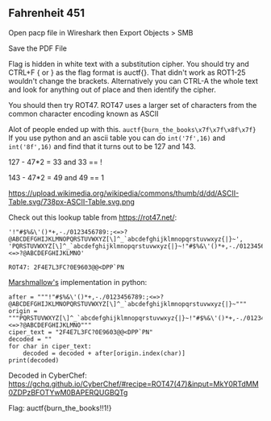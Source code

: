 Fahrenheit 451
--

Open pacp file in Wireshark then Export Objects > SMB

Save the PDF File

Flag is hidden in white text with a substitution cipher.
You should try and CTRL+F { or } as the flag format is auctf{}.
That didn't work as ROT1-25 wouldn't change the brackets.
Alternatively you can CTRL-A the whole text and look for anything out of place and then identify the cipher.

You should then try ROT47.
ROT47 uses a larger set of characters from the common character encoding known as ASCII

Alot of people ended up with this. ```auctf{burn_the_books\x7f\x7f\x8f\x7f}```
If you use python and an ascii table you can do ```int('7f',16)``` and ```int('8f',16)``` and find that it turns out to be 127 and 143.

127 - 47*2 = 33 and 33 == !

143 - 47*2 = 49 and 49 == 1

https://upload.wikimedia.org/wikipedia/commons/thumb/d/dd/ASCII-Table.svg/738px-ASCII-Table.svg.png

Check out this lookup table from https://rot47.net/: 
```
'!"#$%&\'()*+,-./0123456789:;<=>?@ABCDEFGHIJKLMNOPQRSTUVWXYZ[\]^_`abcdefghijklmnopqrstuvwxyz{|}~', 
'PQRSTUVWXYZ[\]^_`abcdefghijklmnopqrstuvwxyz{|}~!"#$%&\'()*+,-./0123456789:;<=>?@ABCDEFGHIJKLMNO'
```
```ROT47: 2F4E7L3FC?0E9603@@<DPP`PN```


[Marshmallow's](https://github.com/xiongnemo) implementation in python:

```
after = """!"#$%&\'()*+,-./0123456789:;<=>?@ABCDEFGHIJKLMNOPQRSTUVWXYZ[\]^_`abcdefghijklmnopqrstuvwxyz{|}~"""
origin = """PQRSTUVWXYZ[\]^_`abcdefghijklmnopqrstuvwxyz{|}~!"#$%&\'()*+,-./0123456789:;<=>?@ABCDEFGHIJKLMNO"""
ciper_text = "2F4E7L3FC?0E9603@@<DPP`PN"
decoded = ""
for char in ciper_text:
    decoded = decoded + after[origin.index(char)]
print(decoded)
```

Decoded in CyberChef: https://gchq.github.io/CyberChef/#recipe=ROT47(47)&input=MkY0RTdMM0ZDPzBFOTYwM0BAPERQUGBQTg


Flag: auctf{burn_the_books!!1!}
